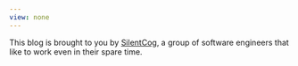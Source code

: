 ```yaml
---
view: none
---
```


This blog is brought to you by [SilentCog](http://github.com/SilentCog), a group of software engineers that like to work even in their spare time.
